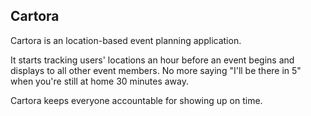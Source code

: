 ## Cartora
Cartora is an location-based event planning application.

It starts tracking users' locations an hour before an event begins and displays to all other event members. No more saying "I'll be there in 5" when you're still at home 30 minutes away.

Cartora keeps everyone accountable for showing up on time.
